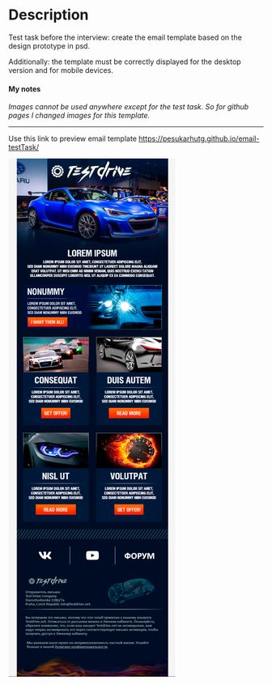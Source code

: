 # Description
Test task before the interview: create the email template based on the design prototype in psd.

Additionally: the template must be correctly displayed for the desktop version and for mobile devices.

#### My notes
*Images cannot be used anywhere except for the test task. So for github pages I changed images for this template.*
***
Use this link to preview email template https://pesukarhutg.github.io/email-testTask/

![Preview](https://github.com/PesukarhuTG/email-testTask/blob/master/assets/preview.png)
